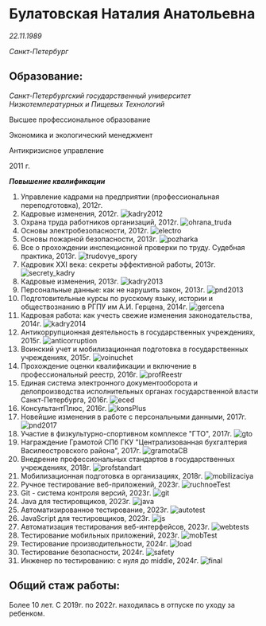 # Булатовская Наталия Анатольевна

*22.11.1989*

*Санкт-Петербург*

## Образование:

*Санкт-Петербургский государственный университет Низкотемпературных и Пищевых Технологий* 

Высшее профессиональное образование

Экономика и экологический менеджмент

Антикризисное управление

2011 г.

***Повышение квалификации***
1. Управление кадрами на предприятии (профессиональная переподготовка), 2012г.
2. Кадровые изменения, 2012г.
![kadry2012](files/Kadry2012.jpeg)
1. Охрана труда работников организаций, 2012г.
![ohrana_truda](files/ohrana_truda.jpeg)
1. Основы электробезопасности, 2012г.
![electro](files/electro.jpeg)
1. Основы пожарной безопасности, 2013г.
![pozharka](files/pozharka.jpeg)
1. Все о прохождении инспекционной проверки по труду. Судебная практика, 2013г.
 ![trudovye_spory](files/trudovye_spory.jpeg)  
1. Кадровик XXI века: секреты эффективной работы, 2013г.
![secrety_kadry](files/secrety_kadry.png)
1. Кадровые изменения, 2013г.
![kadry2013](files/kadry2013.jpeg)
1. Персональные данные: как не нарушить закон, 2013г.
![pnd2013](files/pnd2013.jpeg)
1.   Подготовительные курсы по русскому языку, истории и обществознанию в РГПУ им А.И. Герцена, 2014г.
![gercena](files/gercena.jpeg)
1.  Кадровая работа: как учесть свежие изменения законодательства, 2014г.
![kadry2014](files/kadry2014.jpeg)
1.   Антикоррупционная деятельность в государственных учреждениях, 2015г.
![anticorruption](files/anticorruption.jpeg)
1.  Воинский учет и мобилизационная подготовка в государственных учреждениях, 2015г.
![voinuchet](files/voinuchet.jpeg)
1.  Прохождение оценки квалификации и включение в профессиональный реестр, 2016г.
![profReestr](files/reestrProf.png)
1.  Единая система электронного документооборота и делопроизводства исполнительных органах государственной власти Санкт-Петербурга, 2016г.
![eced](files/eced.jpeg)
1.  КонсультантПлюс, 2016г.
![konsPlus](files/konsPlus.jpeg)
1.   Новейшие изменения в работе с персональными данными, 2017г.
![pnd2017](files/pnd2017.jpeg)
1.   Участие в физкультурно-спортивном комплексе "ГТО", 2017г.
![gto](files/gto.jpeg)
1.  Награждение Грамотой СПб ГКУ "Централизованная бухгалтерия Василеостровского района", 2017г.
![gramotaCB](files/gramotaCB.jpeg)
1.   Внедрение профессиональных стандартов в государственных учреждениях, 2018г.
![profstandart](files/profstandart.jpeg)
1.   Мобилизационная подготовка в организациях, 2018г.
![mobilizaciya](files/mobilizaciya.jpeg)
1.    Ручное тестирование веб-приложений, 2023г.
![ruchnoeTest](files/ruchnoe_test.png)
1.  Git - система контроля версий, 2023г.
![git](files/git.png)
1.  Java для тестировщиков, 2023г.
![java](files/java.png)
1.  Автоматизированное тестирование, 2023г.
![autotest](files/autotest.png)
26. JavaScript для тестировщиков, 2023г.
![js](files/JS.png)
1.  Автоматизация тестирования веб-интерфейсов, 2023г.
![webtests](files/webtests.png)
28. Тестирование мобильных приложений, 2023г.
![mobTest](files/mobTest.png)
29. Тестирование производительности, 2024г.
![load](files/load.png)
30. Тестирование безопасности, 2024г.
![safety](files/safety.png)
31. Инженер по тестированию: с нуля до middle, 2024г.
![final](files/final_certificate.jpeg)

## Общий стаж работы:
Более 10 лет. С 2019г. по 2022г. находилась в отпуске по уходу за ребенком.